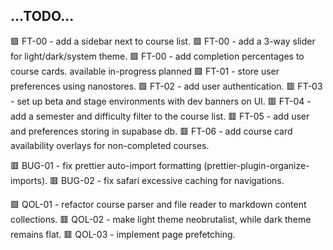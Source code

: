 ...TODO...
----------
  🟩 FT-00 - add a sidebar next to course list.
  🟩 FT-00 - add a 3-way slider for light/dark/system theme.
  🟩 FT-00 - add completion percentages to course cards.
    available
    in-progress
    planned
  🟩 FT-01 - store user preferences using nanostores.
  🟩 FT-02 - add user authentication.
  🟥 FT-03 - set up beta and stage environments with dev banners on UI.
  🟥 FT-04 - add a semester and difficulty filter to the course list.
  🟥 FT-05 - add user and preferences storing in supabase db.
  🟥 FT-06 - add course card availability overlays for non-completed courses.

  🟥 BUG-01 - fix prettier auto-import formatting (prettier-plugin-organize-imports).
  🟥 BUG-02 - fix safari excessive caching for navigations.

  🟩 QOL-01 - refactor course parser and file reader to markdown content collections.
  🟥 QOL-02 - make light theme neobrutalist, while dark theme remains flat.
  🟥 QOL-03 - implement page prefetching.
